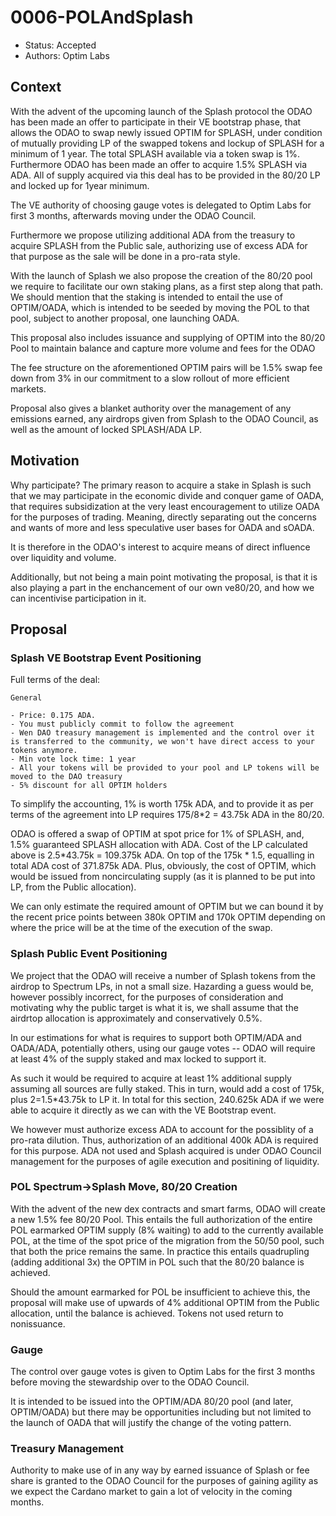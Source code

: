 # 0006-POLAndSplash

- Status: Accepted
- Authors: Optim Labs

## Context

With the advent of the upcoming launch of the Splash protocol the ODAO has been made an offer to participate in their VE bootstrap phase, that allows the ODAO to swap newly issued OPTIM for SPLASH, under condition of mutually providing LP of the swapped tokens and lockup of SPLASH for a minimum of 1 year. The total SPLASH available via a token swap is 1%. Furthermore ODAO has been made an offer to acquire 1.5% SPLASH via ADA. All of supply acquired via this deal has to be provided in the 80/20 LP and locked up for 1year minimum.

The VE authority of choosing gauge votes is delegated to Optim Labs for first 3 months, afterwards moving under the ODAO Council.

Furthermore we propose utilizing additional ADA from the treasury to acquire SPLASH from the Public sale, authorizing use of excess ADA for that purpose as the sale will be done in a pro-rata style. 

With the launch of Splash we also propose the creation of the 80/20 pool we require to facilitate our own staking plans, as a first step along that path. We should mention that the staking is intended to entail the use of OPTIM/OADA, which is intended to be seeded by moving the POL to that pool, subject to another proposal, one launching OADA. 

This proposal also includes issuance and supplying of OPTIM into the 80/20 Pool to maintain balance and capture more volume and fees for the ODAO

The fee structure on the aforementioned OPTIM pairs will be 1.5% swap fee down from 3% in our commitment to a slow rollout of more efficient markets. 

Proposal also gives a blanket authority over the management of any emissions earned, any airdrops given from Splash to the ODAO Council, as well as the amount of locked SPLASH/ADA LP. 

## Motivation

Why participate? The primary reason to acquire a stake in Splash is such that we may participate in the economic divide and conquer game of OADA, that requires subsidization at the very least encouragement to utilize OADA for the purposes of trading. Meaning, directly separating out the concerns and wants of more and less speculative user bases for OADA and sOADA.

It is therefore in the ODAO's interest to acquire means of direct influence over liquidity and volume. 

Additionally, but not being a main point motivating the proposal, is that it is also playing a part in the enchancement of our own ve80/20, and how we can incentivise participation in it.

## Proposal

### Splash VE Bootstrap Event Positioning 

Full terms of the deal:

```
General

- Price: 0.175 ADA. 
- You must publicly commit to follow the agreement
- Wen DAO treasury management is implemented and the control over it is transferred to the community, we won't have direct access to your tokens anymore.
- Min vote lock time: 1 year
- All your tokens will be provided to your pool and LP tokens will be moved to the DAO treasury
- 5% discount for all OPTIM holders
```

To simplify the accounting, 1% is worth 175k ADA, and to provide it as per terms of the agreement into LP requires 175/8*2 = 43.75k ADA in the 80/20. 

ODAO is offered a swap of OPTIM at spot price for 1% of SPLASH, and, 1.5% guaranteed SPLASH allocation with ADA. Cost of the LP calculated above is 2.5*43.75k = 109.375k ADA.
On top of the 175k * 1.5, equalling in total ADA cost of 371.875k ADA. Plus, obviously, the cost of OPTIM, which would be issued from noncirculating supply (as it is planned to be put into LP, from the Public allocation). 

We can only estimate the required amount of OPTIM but we can bound it by the recent price points between 380k OPTIM and 170k OPTIM depending on where the price will be at the time of the execution of the swap.

### Splash Public Event Positioning

We project that the ODAO will receive a number of Splash tokens from the airdrop to Spectrum LPs, in not a small size. Hazarding a guess would be, however possibly incorrect, for the purposes of consideration and motivating why the public target is what it is, we shall assume that the airdrtop allocation is approximately and conservatively 0.5%. 

In our estimations for what is requires to support both OPTIM/ADA and OADA/ADA, potentially others, using our gauge votes -- ODAO will require at least 4% of the supply staked and max locked to support it. 

As such it would be required to acquire at least 1% additional supply assuming all sources are fully staked. This in turn, would add a cost of 175k, plus 2=1.5*43.75k to LP it. 
In total for this section, 240.625k ADA if we were able to acquire it directly as we can with the VE Bootstrap event. 

We however must authorize excess ADA to account for the possiblity of a pro-rata dilution. Thus, authorization of an additional 400k ADA is required for this purpose. ADA not used and Splash acquired is under ODAO Council management for the purposes of agile execution and positining of liquidity.

### POL Spectrum->Splash Move, 80/20 Creation

With the advent of the new dex contracts and smart farms, ODAO will create a new 1.5% fee 80/20 Pool. This entails the full authorization of the entire POL earmarked OPTIM supply (8% waiting) to add to the currently available POL, at the time of the spot price of the migration from the 50/50 pool, such that both the price remains the same. In practice this entails quadrupling (adding additional 3x) the OPTIM in POL such that the 80/20 balance is achieved. 

Should the amount earmarked for POL be insufficient to achieve this, the proposal will make use of upwards of 4% additional OPTIM from the Public allocation, until the balance is achieved. Tokens not used return to nonissuance. 

### Gauge 

The control over gauge votes is given to Optim Labs for the first 3 months before moving the stewardship over to the ODAO Council. 

It is intended to be issued into the OPTIM/ADA 80/20 pool (and later, OPTIM/OADA) but there may be opportunities including but not limited to the launch of OADA that will justify the change of the voting pattern. 

### Treasury Management 

Authority to make use of in any way by earned issuance of Splash or fee share is granted to the ODAO Council for the purposes of gaining agility as we expect the Cardano market to gain a lot of velocity in the coming months. 
